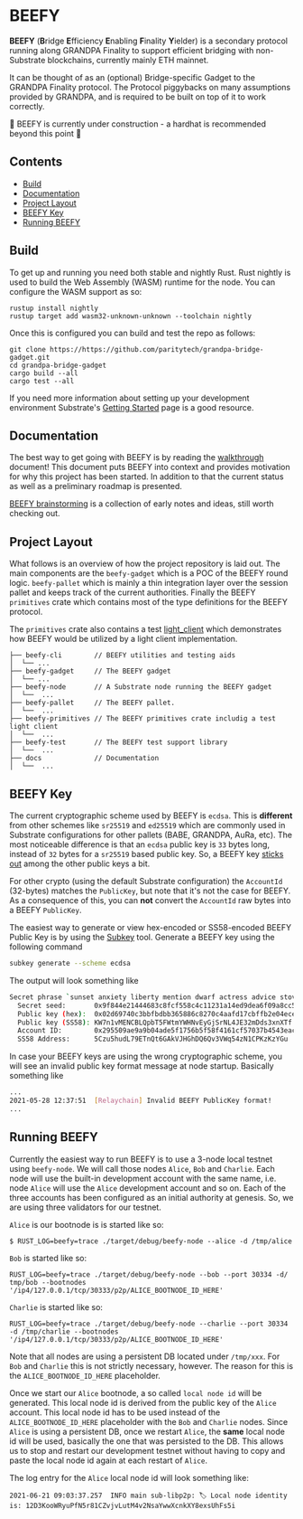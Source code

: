 # BEEFY
**BEEFY** (**B**ridge **E**fficiency **E**nabling **F**inality **Y**ielder) is a secondary
protocol running along GRANDPA Finality to support efficient bridging with non-Substrate
blockchains, currently mainly ETH mainnet.

It can be thought of as an (optional) Bridge-specific Gadget to the GRANDPA Finality protocol.
The Protocol piggybacks on many assumptions provided by GRANDPA, and is required to be built
on top of it to work correctly.

🚧 BEEFY is currently under construction - a hardhat is recommended beyond this point 🚧

## Contents
- [Build](#build)
- [Documentation](#documentation)
- [Project Layout](#project-layout)
- [BEEFY Key](#beefy-key)
- [Running BEEFY](#running-beefy)

## Build
To get up and running you need both stable and nightly Rust. Rust nightly is used to build the Web
Assembly (WASM) runtime for the node. You can configure the WASM support as so:

```
rustup install nightly
rustup target add wasm32-unknown-unknown --toolchain nightly
```

Once this is configured you can build and test the repo as follows:

```
git clone https://https://github.com/paritytech/grandpa-bridge-gadget.git
cd grandpa-bridge-gadget
cargo build --all
cargo test --all
```

If you need more information about setting up your development environment Substrate's
[Getting Started](https://substrate.dev/docs/en/knowledgebase/getting-started/) page is a good
resource.

## Documentation

The best way to get going with BEEFY is by reading the [walkthrough](./docs/walkthrough.md) document!
This document puts BEEFY into context and provides motivation for why this project has been started.
In addition to that the current status as well as a preliminary roadmap is presented.

[BEEFY brainstorming](./docs/beefy.md) is a collection of early notes and ideas, still worth checking out.

## Project Layout

What follows is an overview of how the project repository is laid out. The main components are the
`beefy-gadget` which is a POC of the BEEFY round logic. `beefy-pallet` which is mainly a thin
integration layer over the session pallet and keeps track of the current authorities.
Finally the BEEFY `primitives` crate which contains most of the type definitions for the 
BEEFY protocol.

The `primitives` crate also contains a test [light_client](.primitives/tests/light_client/) which demonstrates how BEEFY would
be utilized by a light client implementation.

```
├── beefy-cli        // BEEFY utilities and testing aids
│  └── ...
├── beefy-gadget     // The BEEFY gadget
│  └── ...
├── beefy-node       // A Substrate node running the BEEFY gadget
│  └──  ...
├── beefy-pallet     // The BEEFY pallet.
│  └──  ...
├── beefy-primitives // The BEEFY primitives crate includig a test light client
│  └──  ...
├── beefy-test       // The BEEFY test support library
│  └──  ...
├── docs             // Documentation
│  └──  ...
 ```

## BEEFY Key

The current cryptographic scheme used by BEEFY is `ecdsa`. This is **different** from other schemes like `sr25519` and `ed25519` which are commonly used in Substrate configurations for other pallets (BABE, GRANDPA, AuRa, etc). The most noticeable difference is that an `ecdsa` public key 
is `33` bytes long, instead of `32` bytes for a `sr25519` based public key. So, a BEEFY key [sticks out](https://github.com/paritytech/polkadot/blob/25951e45b1907853f120c752aaa01631a0b3e783/node/service/src/chain_spec.rs#L738) among the other public keys a bit.

For other crypto (using the default Substrate configuration) the `AccountId` (32-bytes) matches the `PublicKey`, but note that it's not the case for BEEFY. As a consequence of this, you can **not** convert the `AccountId` raw bytes into a BEEFY `PublicKey`.

The easiest way to generate or view hex-encoded or SS58-encoded BEEFY Public Key is by using the [Subkey](https://substrate.dev/docs/en/knowledgebase/integrate/subkey) tool. Generate a BEEFY key using the following command

```sh
subkey generate --scheme ecdsa
```

The output will look something like

```sh
Secret phrase `sunset anxiety liberty mention dwarf actress advice stove peasant olive kite rebuild` is account:
  Secret seed:       0x9f844e21444683c8fcf558c4c11231a14ed9dea6f09a8cc505604368ef204a61
  Public key (hex):  0x02d69740c3bbfbdbb365886c8270c4aafd17cbffb2e04ecef581e6dced5aded2cd
  Public key (SS58): KW7n1vMENCBLQpbT5FWtmYWHNvEyGjSrNL4JE32mDds3xnXTf
  Account ID:        0x295509ae9a9b04ade5f1756b5f58f4161cf57037b4543eac37b3b555644f6aed
  SS58 Address:      5Czu5hudL79ETnQt6GAkVJHGhDQ6Qv3VWq54zN1CPKzKzYGu

```

In case your BEEFY keys are using the wrong cryptographic scheme, you will see an invalid public key format message at node startup. Basically something like

```sh
...
2021-05-28 12:37:51  [Relaychain] Invalid BEEFY PublicKey format!
...
```

## Running BEEFY

Currently the easiest way to run BEEFY is to use a 3-node local testnet using `beefy-node`. We will call those nodes `Alice`, `Bob` and
`Charlie`. Each node will use the built-in development account with the same name, i.e. node `Alice` will use the `Alice` development
account and so on. Each of the three accounts has been configured as an initial authority at genesis. So, we are using three validators
for our testnet.

`Alice` is our bootnode is is started like so:

```
$ RUST_LOG=beefy=trace ./target/debug/beefy-node --alice -d /tmp/alice
```

`Bob` is started like so:

```
RUST_LOG=beefy=trace ./target/debug/beefy-node --bob --port 30334 -d/ tmp/bob --bootnodes '/ip4/127.0.0.1/tcp/30333/p2p/ALICE_BOOTNODE_ID_HERE'
```

`Charlie` is started like so:

```
RUST_LOG=beefy=trace ./target/debug/beefy-node --charlie --port 30334 -d /tmp/charlie --bootnodes '/ip4/127.0.0.1/tcp/30333/p2p/ALICE_BOOTNODE_ID_HERE'
```

Note that all nodes are using a persistent DB located under `/tmp/xxx`. For `Bob` and `Charlie` this is not strictly necessary, however. The reason for this is the `ALICE_BOOTNODE_ID_HERE` placeholder.

Once we start our `Alice` bootnode, a so called `local node id` will be generated. This local node id is derived from the public key of the `Alice` account. This local node id has to be used instead of the `ALICE_BOOTNODE_ID_HERE` placeholder with the `Bob` and `Charlie` nodes.
Since `Alice` is using a persistent DB, once we restart `Alice`, the **same** local node id will be used, basically the one that was persisted
to the DB. This allows us to stop and restart our development testnet without having to copy and paste the local node id again at each restart
of `Alice`.

The log entry for the `Alice` local node id will look something like:

```
2021-06-21 09:03:37.257  INFO main sub-libp2p: 🏷 Local node identity is: 12D3KooWRyuPfN5r81CZvjvLutM4v2NsaYwwXcnkXY8exsUhFs5i
```